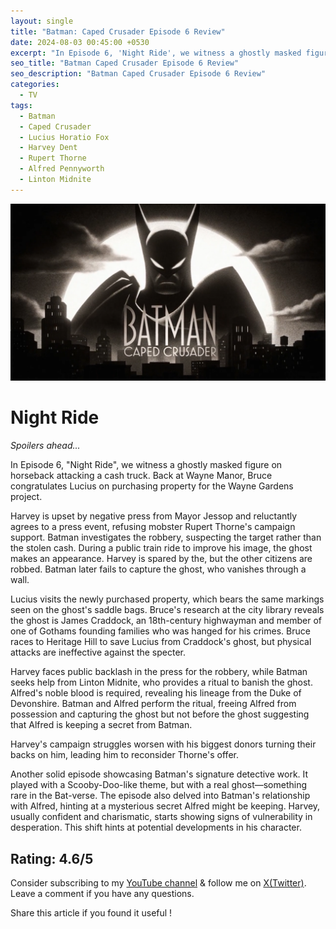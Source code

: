 ```yaml
---
layout: single
title: "Batman: Caped Crusader Episode 6 Review"
date: 2024-08-03 00:45:00 +0530
excerpt: "In Episode 6, 'Night Ride', we witness a ghostly masked figure on horseback attacking a cash truck. "
seo_title: "Batman Caped Crusader Episode 6 Review"
seo_description: "Batman Caped Crusader Episode 6 Review"
categories:
  - TV
tags:
  - Batman
  - Caped Crusader
  - Lucius Horatio Fox
  - Harvey Dent
  - Rupert Thorne
  - Alfred Pennyworth
  - Linton Midnite
---
```


![image](/assets/images/batman-caped-crusader/batman-cc.png)

# Night Ride

*Spoilers ahead...*  

In Episode 6, "Night Ride", we witness a ghostly masked figure on horseback attacking a cash truck. Back at Wayne Manor, Bruce congratulates Lucius on purchasing property for the Wayne Gardens project.

Harvey is upset by negative press from Mayor Jessop and reluctantly agrees to a press event, refusing mobster Rupert Thorne's campaign support. Batman investigates the robbery, suspecting the target rather than the stolen cash. During a public train ride to improve his image, the ghost makes an appearance. Harvey is spared by the, but the other citizens are robbed. Batman later fails to capture the ghost, who vanishes through a wall.

Lucius visits the newly purchased property, which bears the same markings seen on the ghost's saddle bags. Bruce's research at the city library reveals the ghost is James Craddock, an 18th-century highwayman and member of one of Gothams founding families who was hanged for his crimes. Bruce races to Heritage Hill to save Lucius from Craddock's ghost, but physical attacks are ineffective against the specter.

Harvey faces public backlash in the press for the robbery, while Batman seeks help from Linton Midnite, who provides a ritual to banish the ghost. Alfred's noble blood is required, revealing his lineage from the Duke of Devonshire. Batman and Alfred perform the ritual, freeing Alfred from possession and capturing the ghost but not before the ghost suggesting that Alfred is keeping a secret from Batman.

Harvey's campaign struggles worsen with his biggest donors turning their backs on him, leading him to reconsider Thorne's offer.

Another solid episode showcasing Batman's signature detective work. It played with a Scooby-Doo-like theme, but with a real ghost—something rare in the Bat-verse. The episode also delved into Batman's relationship with Alfred, hinting at a mysterious secret Alfred might be keeping. Harvey, usually confident and charismatic, starts showing signs of vulnerability in desperation. This shift hints at potential developments in his character.

Rating: 4.6/5
---
Consider subscribing to my [YouTube channel](https://www.youtube.com/@swiftodyssey?sub_confirmation=1) & follow me on [X(Twitter)](https://twitter.com/swift_odyssey). Leave a comment if you have any questions. 

Share this article if you found it useful !